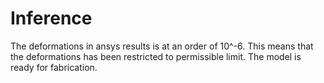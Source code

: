 # Inference

The deformations in ansys results is at an order of 10^-6. This means that the deformations has been restricted to permissible limit. The model is ready for fabrication.

